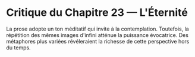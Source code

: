 # Critique du Chapitre 23 — L'Éternité
La prose adopte un ton méditatif qui invite à la contemplation. Toutefois, la répétition des mêmes images d'infini atténue la puissance évocatrice. Des métaphores plus variées révéleraient la richesse de cette perspective hors du temps.
